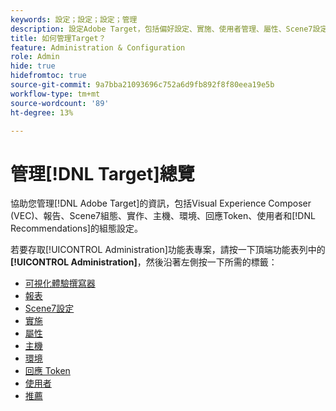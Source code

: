 ```yaml
---
keywords: 設定；設定；設定；管理
description: 設定Adobe Target，包括偏好設定、實施、使用者管理、屬性、Scene7設定、主機管理和回應Token。
title: 如何管理Target？
feature: Administration & Configuration
role: Admin
hide: true
hidefromtoc: true
source-git-commit: 9a7bba21093696c752a6d9fb892f8f80eea19e5b
workflow-type: tm+mt
source-wordcount: '89'
ht-degree: 13%

---
```


# 管理[!DNL Target]總覽

協助您管理[!DNL Adobe Target]的資訊，包括Visual Experience Composer (VEC)、報告、Scene7組態、實作、主機、環境、回應Token、使用者和[!DNL Recommendations]的組態設定。

若要存取[!UICONTROL Administration]功能表專案，請按一下頂端功能表列中的&#x200B;**[!UICONTROL Administration]**，然後沿著左側按一下所需的標籤：

* [可視化體驗撰寫器](/help/main/administrating-target/visual-experience-composer-set-up.md)
* [報表](/help/main/administrating-target/reporting.md)
* [Scene7設定](/help/main/administrating-target/scene7-settings.md)
* [實施](/help/main/c-implementing-target/implementing-target.md)
* [屬性](/help/main/administrating-target/c-user-management/property-channel/property-channel.md)
* [主機](/help/main/administrating-target/hosts.md)
* [環境](/help/main/administrating-target/environments.md)
* [回應 Token](/help/main/administrating-target/response-tokens.md)
* [使用者](/help/main/administrating-target/c-user-management/user-management.md)
* [推薦](/help/main/administrating-target/recommendations-settings.md)